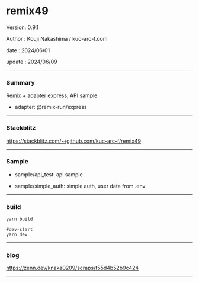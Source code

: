 # remix49

 Version: 0.9.1

 Author : Kouji Nakashima / kuc-arc-f.com

 date   : 2024/06/01 

 update : 2024/06/09  

***
### Summary

Remix + adapter express, API sample

* adapter: @remix-run/express

***
### Stackblitz

https://stackblitz.com/~/github.com/kuc-arc-f/remix49

***
### Sample

* sample/api_test: api sample

* sample/simple_auth: simple auth, user data from .env


***
### build

```
yarn build

#dev-start
yarn dev
```
***
### blog

https://zenn.dev/knaka0209/scraps/f55d4b52b9c424

***
